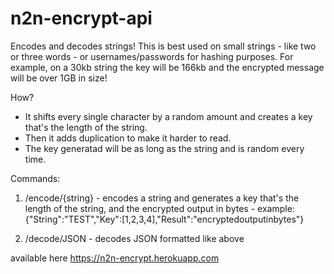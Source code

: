 # n2n-encrypt-api
Encodes and decodes strings!
This is best used on small strings - like two or three words - or usernames/passwords for hashing purposes.
For example, on a 30kb string the key will be 166kb and the encrypted message will be over 1GB in size!

How?
- It shifts every single character by a random amount and creates a key that's the length of the string. 
- Then it adds duplication to make it harder to read.
- The key generatad will be as long as the string and is random every time.

Commands:
1) /encode/{string} - encodes a string and generates a key that's the length of the string, and the encrypted output in bytes - example: {"String":"TEST","Key":[1,2,3,4],"Result":"encryptedoutputinbytes"}

2) /decode/JSON - decodes JSON formatted like above

available here https://n2n-encrypt.herokuapp.com
